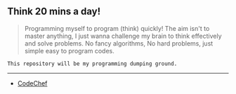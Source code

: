 ## Think 20 mins a day!


> Programming myself to program (think) quickly! The aim isn't to master anything, I just wanna challenge my brain to think effectively and solve problems. No fancy algorithms, No hard problems, just simple easy to program codes.

```
This repository will be my programming dumping ground.
```

---

- [CodeChef]()

